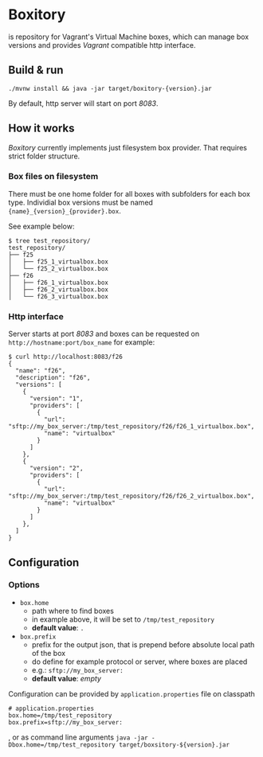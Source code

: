 # Boxitory

is repository for Vagrant's Virtual Machine boxes, which can manage box versions and provides *Vagrant* compatible http interface.

## Build & run

`./mvnw install && java -jar target/boxitory-{version}.jar`

By default, http server will start on port *8083*.

## How it works

*Boxitory* currently implements just filesystem box provider. That requires strict folder structure.

### Box files on filesystem

There must be one home folder for all boxes with subfolders for each box type. Individial box versions must be named `{name}_{version}_{provider}.box`. 

See example below:
```
$ tree test_repository/
test_repository/
├── f25
│   ├── f25_1_virtualbox.box
│   └── f25_2_virtualbox.box
├── f26
│   ├── f26_1_virtualbox.box
│   ├── f26_2_virtualbox.box
│   └── f26_3_virtualbox.box
```

### Http interface

Server starts at port *8083* and boxes can be requested on `http://hostname:port/box_name` for example:
```
$ curl http://localhost:8083/f26
{
  "name": "f26",
  "description": "f26",
  "versions": [
    {
      "version": "1",
      "providers": [
        {
          "url": "sftp://my_box_server:/tmp/test_repository/f26/f26_1_virtualbox.box",
          "name": "virtualbox"
        }
      ]
    },
    {
      "version": "2",
      "providers": [
        {
          "url": "sftp://my_box_server:/tmp/test_repository/f26/f26_2_virtualbox.box",
          "name": "virtualbox"
        }
      ]
    },
  ]
}
```

## Configuration

### Options
 * `box.home`
   * path where to find boxes
   * in example above, it will be set to `/tmp/test_repository`
   * **default value**: `.`
 * `box.prefix` 
   * prefix for the output json, that is prepend before absolute local path of the box
   * do define for example protocol or server, where boxes are placed
   * e.g.: `sftp://my_box_server:`
   * **default value**: *empty*

Configuration can be provided by `application.properties` file on classpath
```
# application.properties
box.home=/tmp/test_repository
box.prefix=sftp://my_box_server:
```
, or as command line arguments `java -jar -Dbox.home=/tmp/test_repository target/boxsitory-${version}.jar`
